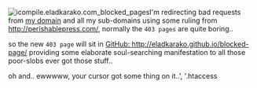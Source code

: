 <img src="https://icompile.eladkarako.com/_uploads/2015/04/icompile.eladkarako.com_blocked_pages.png" alt="icompile.eladkarako.com_blocked_pages" rem-width="646" rem-height="347" class="alignnone size-full wp-image-2960" />I'm redirecting bad requests from <a href="https://eladkarako.com" target="_blank">my domain</a> and all my sub-domains using some ruling from <a href="http://perishablepress.com/" target="_blank">http://perishablepress.com/</a>, normally the <code>403 pages</code> are quite boring..

so the new <code>403 page</code> will sit in <a href="http://eladkarako.github.io/blocked-page/" target="_blank">GitHub:  http://eladkarako.github.io/blocked-page/</a>
providing some elaborate soul-searching manifestation to all those poor-slobs ever got those stuff..

oh and.. ewwwww, your cursor got some thing on it..', '.htaccess